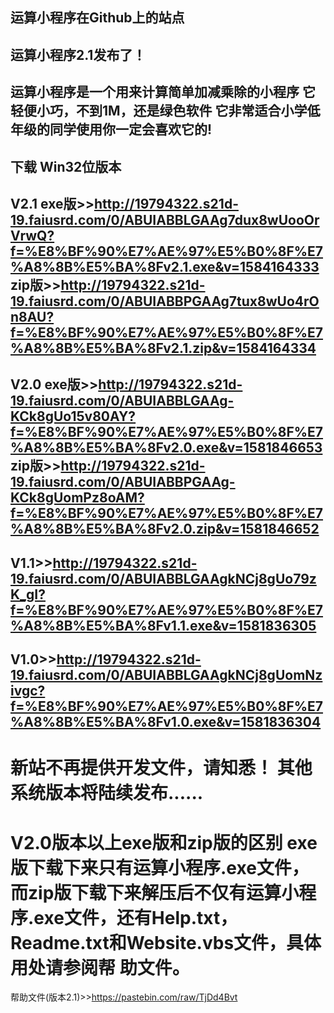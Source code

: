 运算小程序在Github上的站点
-----------------------------------------------------------------------
运算小程序2.1发布了！
-----------------------------------------------------------------------
运算小程序是一个用来计算简单加减乘除的小程序
它轻便小巧，不到1M，还是绿色软件
它非常适合小学低年级的同学使用
​你一定会喜欢它的!
-----------------------------------------------------------------------
下载
Win32位版本
-----------------------------------------------------------------------
V2.1
exe版>>http://19794322.s21d-19.faiusrd.com/0/ABUIABBLGAAg7dux8wUooOrVrwQ?f=%E8%BF%90%E7%AE%97%E5%B0%8F%E7%A8%8B%E5%BA%8Fv2.1.exe&v=1584164333
zip版>>http://19794322.s21d-19.faiusrd.com/0/ABUIABBPGAAg7tux8wUo4rOn8AU?f=%E8%BF%90%E7%AE%97%E5%B0%8F%E7%A8%8B%E5%BA%8Fv2.1.zip&v=1584164334
-----------------------------------------------------------------------
V2.0
exe版>>http://19794322.s21d-19.faiusrd.com/0/ABUIABBLGAAg-KCk8gUo15v80AY?f=%E8%BF%90%E7%AE%97%E5%B0%8F%E7%A8%8B%E5%BA%8Fv2.0.exe&v=1581846653
zip版>>http://19794322.s21d-19.faiusrd.com/0/ABUIABBPGAAg-KCk8gUomPz8oAM?f=%E8%BF%90%E7%AE%97%E5%B0%8F%E7%A8%8B%E5%BA%8Fv2.0.zip&v=1581846652
-----------------------------------------------------------------------
V1.1>>http://19794322.s21d-19.faiusrd.com/0/ABUIABBLGAAgkNCj8gUo79zK_gI?f=%E8%BF%90%E7%AE%97%E5%B0%8F%E7%A8%8B%E5%BA%8Fv1.1.exe&v=1581836305
-----------------------------------------------------------------------
V1.0>>http://19794322.s21d-19.faiusrd.com/0/ABUIABBLGAAgkNCj8gUomNzivgc?f=%E8%BF%90%E7%AE%97%E5%B0%8F%E7%A8%8B%E5%BA%8Fv1.0.exe&v=1581836304
-----------------------------------------------------------------------
新站不再提供开发文件，请知悉！
其他系统版本将陆续发布......
=======================================================================
V2.0版本以上exe版和zip版的区别
exe版下载下来只有运算小程序.exe文件，而zip版下载下来解压后不仅有运算小程
序.exe文件，还有Help.txt，Readme.txt和Website.vbs文件，具体用处请参阅帮
助文件。
=======================================================================
帮助文件(版本2.1)>>https://pastebin.com/raw/TjDd4Bvt
